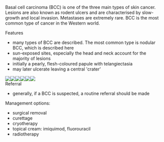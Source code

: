 Basal cell carcinoma (BCC) is one of the three main types of skin cancer. Lesions are also known as rodent ulcers and are characterised by slow\-growth and local invasion. Metastases are extremely rare. BCC is the most common type of cancer in the Western world.  
  
Features  
* many types of BCC are described. The most common type is nodular BCC, which is described here
* sun\-exposed sites, especially the head and neck account for the majority of lesions
* initially a pearly, flesh\-coloured papule with telangiectasia
* may later ulcerate leaving a central 'crater'

  
[![](https://d32xxyeh8kfs8k.cloudfront.net/images_Passmedicine/img069.jpg)](https://d32xxyeh8kfs8k.cloudfront.net/images_Passmedicine/img069.jpg)[![](https://d32xxyeh8kfs8k.cloudfront.net/images_Passmedicine/img070.jpg)](https://d32xxyeh8kfs8k.cloudfront.net/images_Passmedicine/img070.jpg)[![](https://d32xxyeh8kfs8k.cloudfront.net/images_Passmedicine/ddd932.jpg)](https://d32xxyeh8kfs8k.cloudfront.net/images_Passmedicine/ddd932b.jpg)[![](https://d32xxyeh8kfs8k.cloudfront.net/images_Passmedicine/ddd071.jpg)](https://d32xxyeh8kfs8k.cloudfront.net/images_Passmedicine/ddd071b.jpg)[![](https://d32xxyeh8kfs8k.cloudfront.net/images_Passmedicine/ddd072.jpg)](https://d32xxyeh8kfs8k.cloudfront.net/images_Passmedicine/ddd072b.jpg)[![](https://d32xxyeh8kfs8k.cloudfront.net/images_Passmedicine/ddd073.jpg)](https://d32xxyeh8kfs8k.cloudfront.net/images_Passmedicine/ddd073b.jpg)   
Referral  
* generally, if a BCC is suspected, a routine referral should be made

  
Management options:  
* surgical removal
* curettage
* cryotherapy
* topical cream: imiquimod, fluorouracil
* radiotherapy
